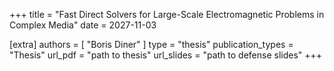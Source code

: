 +++
title = "Fast Direct Solvers for Large-Scale Electromagnetic Problems in Complex Media"
date = 2027-11-03

[extra]
authors = [ "Boris Diner" ]
type = "thesis"
publication_types = "Thesis"
url_pdf = "path to thesis"
url_slides = "path to defense slides"
+++
